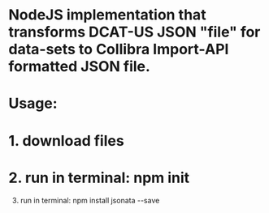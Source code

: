 # NodeJS implementation that transforms DCAT-US JSON "file" for data-sets to Collibra Import-API formatted JSON file.
#
# Usage: 
# 1. download files
# 2. run in terminal: npm init
3. run in terminal: npm install jsonata --save
